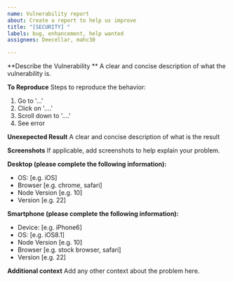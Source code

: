 ```yaml
---
name: Vulnerability report
about: Create a report to help us improve
title: "[SECURITY] "
labels: bug, enhancement, help wanted
assignees: Deecellar, mahc30

---
```


**Describe the Vulnerability **
A clear and concise description of what the vulnerability  is.

**To Reproduce**
Steps to reproduce the behavior:
1. Go to '...'
2. Click on '....'
3. Scroll down to '....'
4. See error

**Unexepected Result**
A clear and concise description of what is the result

**Screenshots**
If applicable, add screenshots to help explain your problem.

**Desktop (please complete the following information):**
 - OS: [e.g. iOS]
 - Browser [e.g. chrome, safari]
 - Node Version [e.g. 10]
 - Version [e.g. 22]

**Smartphone (please complete the following information):**
 - Device: [e.g. iPhone6]
 - OS: [e.g. iOS8.1]
 - Node Version [e.g. 10]
 - Browser [e.g. stock browser, safari]
 - Version [e.g. 22]

**Additional context**
Add any other context about the problem here.
